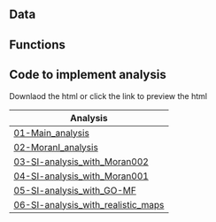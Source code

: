 ## Data

## Functions


## Code to implement analysis
Downlaod the html or click the link to preview the html

|Analysis|
|------|
|[01-Main_analysis](https://htmlpreview.github.io/?https://github.com/zh1peng/paper_code/blob/main/2023_Imaging_Transcriptomics/01-Main_analysis.html)|
|[02-MoranI_analysis](https://htmlpreview.github.io/?https://github.com/zh1peng/paper_code/blob/main/2023_Imaging_Transcriptomics/02-MoranI_analysis.html)|
|[03-SI-analysis_with_Moran002](https://htmlpreview.github.io/?https://github.com/zh1peng/paper_code/blob/main/2023_Imaging_Transcriptomics/03-SI-analysis_with_Moran002.html)|
|[04-SI-analysis_with_Moran001](https://htmlpreview.github.io/?https://github.com/zh1peng/paper_code/blob/main/2023_Imaging_Transcriptomics/04-SI-analysis_with_Moran001.html)|
|[05-SI-analysis_with_GO-MF](https://htmlpreview.github.io/?https://github.com/zh1peng/paper_code/blob/main/2023_Imaging_Transcriptomics/05-SI-analysis_with_GO-MF.html)|
|[06-SI-analysis_with_realistic_maps](https://htmlpreview.github.io/?https://github.com/zh1peng/paper_code/blob/main/2023_Imaging_Transcriptomics/06-SI-analysis_with_realistic_maps.html)|


